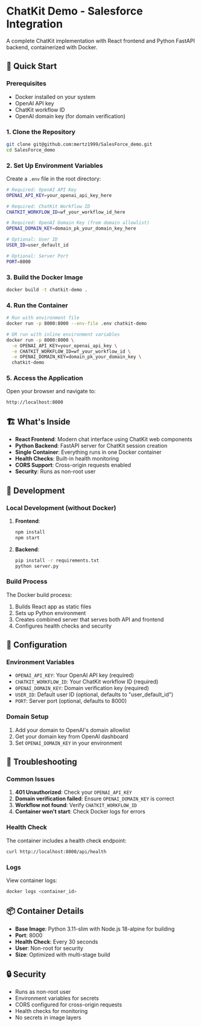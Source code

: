 # ChatKit Demo - Salesforce Integration

A complete ChatKit implementation with React frontend and Python FastAPI backend, containerized with Docker.

## 🚀 Quick Start

### Prerequisites
- Docker installed on your system
- OpenAI API key
- ChatKit workflow ID
- OpenAI domain key (for domain verification)

### 1. Clone the Repository
```bash
git clone git@github.com:mertz1999/SalesForce_demo.git
cd SalesForce_demo
```

### 2. Set Up Environment Variables
Create a `.env` file in the root directory:
```bash
# Required: OpenAI API Key
OPENAI_API_KEY=your_openai_api_key_here

# Required: ChatKit Workflow ID  
CHATKIT_WORKFLOW_ID=wf_your_workflow_id_here

# Required: OpenAI Domain Key (from domain allowlist)
OPENAI_DOMAIN_KEY=domain_pk_your_domain_key_here

# Optional: User ID
USER_ID=user_default_id

# Optional: Server Port
PORT=8000
```

### 3. Build the Docker Image
```bash
docker build -t chatkit-demo .
```

### 4. Run the Container
```bash
# Run with environment file
docker run -p 8000:8000 --env-file .env chatkit-demo

# OR run with inline environment variables
docker run -p 8000:8000 \
  -e OPENAI_API_KEY=your_openai_api_key \
  -e CHATKIT_WORKFLOW_ID=wf_your_workflow_id \
  -e OPENAI_DOMAIN_KEY=domain_pk_your_domain_key \
  chatkit-demo
```

### 5. Access the Application
Open your browser and navigate to:
```
http://localhost:8000
```

## 🏗️ What's Inside

- **React Frontend**: Modern chat interface using ChatKit web components
- **Python Backend**: FastAPI server for ChatKit session creation
- **Single Container**: Everything runs in one Docker container
- **Health Checks**: Built-in health monitoring
- **CORS Support**: Cross-origin requests enabled
- **Security**: Runs as non-root user

## 🔧 Development

### Local Development (without Docker)

1. **Frontend**:
   ```bash
   npm install
   npm start
   ```

2. **Backend**:
   ```bash
   pip install -r requirements.txt
   python server.py
   ```

### Build Process
The Docker build process:
1. Builds React app as static files
2. Sets up Python environment
3. Creates combined server that serves both API and frontend
4. Configures health checks and security

## 📝 Configuration

### Environment Variables
- `OPENAI_API_KEY`: Your OpenAI API key (required)
- `CHATKIT_WORKFLOW_ID`: Your ChatKit workflow ID (required)
- `OPENAI_DOMAIN_KEY`: Domain verification key (required)
- `USER_ID`: Default user ID (optional, defaults to "user_default_id")
- `PORT`: Server port (optional, defaults to 8000)

### Domain Setup
1. Add your domain to OpenAI's domain allowlist
2. Get your domain key from OpenAI dashboard
3. Set `OPENAI_DOMAIN_KEY` in your environment

## 🐛 Troubleshooting

### Common Issues

1. **401 Unauthorized**: Check your `OPENAI_API_KEY`
2. **Domain verification failed**: Ensure `OPENAI_DOMAIN_KEY` is correct
3. **Workflow not found**: Verify `CHATKIT_WORKFLOW_ID`
4. **Container won't start**: Check Docker logs for errors

### Health Check
The container includes a health check endpoint:
```bash
curl http://localhost:8000/api/health
```

### Logs
View container logs:
```bash
docker logs <container_id>
```

## 📦 Container Details

- **Base Image**: Python 3.11-slim with Node.js 18-alpine for building
- **Port**: 8000
- **Health Check**: Every 30 seconds
- **User**: Non-root for security
- **Size**: Optimized with multi-stage build

## 🔒 Security

- Runs as non-root user
- Environment variables for secrets
- CORS configured for cross-origin requests
- Health checks for monitoring
- No secrets in image layers
